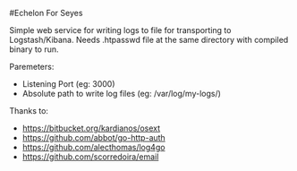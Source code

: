 #Echelon For Seyes

Simple web service for writing logs to file for transporting to Logstash/Kibana.
Needs .htpasswd file at the same directory with compiled binary to run.

Paremeters:
 - Listening Port (eg: 3000)
 - Absolute path to write log files (eg: /var/log/my-logs/)


 Thanks to: 
 - https://bitbucket.org/kardianos/osext
 - https://github.com/abbot/go-http-auth
 - https://github.com/alecthomas/log4go
 - https://github.com/scorredoira/email
